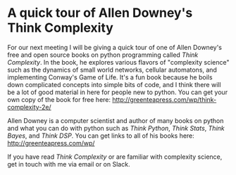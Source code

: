 # A quick tour of Allen Downey's Think Complexity

For our next meeting I will be giving a quick tour of one of Allen Downey's free and open source books on python programming called _Think Complexity_. In the book, he explores various flavors of "complexity science" such as the dynamics of small world networks, cellular automatons, and implementing Conway's Game of Life. It's a fun book because he boils down complicated concepts into simple bits of code, and I think there will be a lot of good material in here for people new to python. You can get your own copy of the book for free here: http://greenteapress.com/wp/think-complexity-2e/

Allen Downey is a computer scientist and author of many books on python and what you can do with python such as _Think Python_, _Think Stats_, _Think Bayes_, and _Think DSP_. You can get links to all of his books here: http://greenteapress.com/wp/

If you have read _Think Complexity_ or are familiar with complexity science, get in touch with me via email or on Slack.

